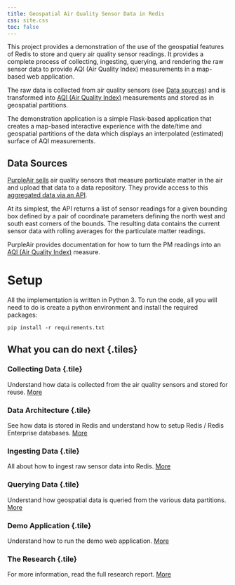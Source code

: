 ```yaml
---
title: Geospatial Air Quality Sensor Data in Redis
css: site.css
toc: false
---
```


This project provides a demonstration of the use of the geospatial
features of Redis to store and query air quality sensor readings. It provides
a complete process of collecting, ingesting, querying, and rendering
the raw sensor data to provide AQI (Air Quality Index) measurements
in a map-based web application.

The raw data is collected from air quality sensors (see [Data sources](#data-sources))
and is transformed into [AQI (Air Quality Index)](https://www.airnow.gov/aqi/aqi-basics/)
measurements and stored as in geospatial partitions.

The demonstration application is a simple Flask-based application
that creates a map-based interactive experience with the date/time and geospatial
partitions of the data which displays an interpolated (estimated) surface
of AQI measurements.

## Data Sources

[PurpleAir sells](https://www.purpleair.com) air quality sensors that measure
particulate matter in the air and upload that data to a data repository. They
provide access to this [aggregated data via an API](https://docs.google.com/document/d/15ijz94dXJ-YAZLi9iZ_RaBwrZ4KtYeCy08goGBwnbCU/edit#heading=h.2tzq9j55gsj6).

At its simplest, the API returns a list of sensor readings for a given
bounding box defined by a pair of coordinate parameters defining the north west
and south east corners of the bounds. The resulting data contains the current
sensor data with rolling averages for the particulate matter readings.

PurpleAir provides documentation for how to turn the PM readings into an [AQI (Air Quality Index)](https://www.airnow.gov/aqi/aqi-basics/)
measure.

# Setup

All the implementation is written in Python 3. To run the code, all you
will need to do is create a python environment and install the
required packages:

```
pip install -r requirements.txt
```


## What you can do next {.tiles}

### Collecting Data {.tile}

Understand how data is collected from the air quality sensors and stored for
reuse. [More](/collect.html)

### Data Architecture {.tile}

See how data is stored in Redis and understand how to setup Redis / Redis Enterprise databases. [More](/data.html)

### Ingesting Data {.tile}

All about how to ingest raw sensor data into Redis. [More](/ingest.html)

### Querying Data {.tile}

Understand how geospatial data is queried from the various
data partitions. [More](/query.html)

### Demo Application {.tile}

Understand how to run the demo web application. [More](/application.html)

### The Research {.tile}

For more information, read the full research report. [More](/partitioning-geospatial-sensor-data.html)
